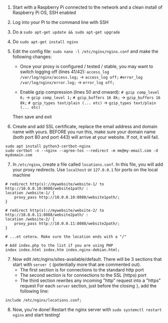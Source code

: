 1. Start with a Raspberry Pi connected to the network and a clean install of Raspberry Pi OS, SSH enabled
2. Log into your Pi to the command line with SSH
3. Do a `sudo apt-get update && sudo apt-get upgrade`
4. Do `sudo apt-get install nginx`
5. Edit the config file: `sudo nano -l /etc/nginx/nginx.conf` and make the following changes:
    - Once your proxy is configured / tested / stable, you may want to switch logging off (lines 41/42):
      `access_log /var/log/nginx/access.log;` -> `access_log off;`
      `#error_log /var/log/nginx/error.log;` -> `error_log off;`

    - Enable gzip compression (lines 50 and onward):
      `# gzip comp_level 6;` -> `gzip comp_level 1;`
      `# gzip_buffers 16 8k;` -> `gzip_buffers 16 8k;`
      `# gzip_types text/plain (... etc)` -> `gzip_types text/plain (... etc)`

    Then save and exit
6. Create and add SSL certificate, replace the email address and domain name with yours. BEFORE you run this, make sure your domain name (both port 80 and port 443) will arrive at your website. If not, it will fail.
```
sudo apt install python3-certbot-nginx
sudo certbot -n --nginx --agree-tos --redirect -m me@my-email.com -d mydomain.com
```
7. In `/etc/nginx`, create a file called `locations.conf`. In this file, you will add your proxy redirects. Use `localhost` or `127.0.0.1` for ports on the local machine
```
# redirect http(s)://mywebsite/website-1/ to http://10.0.0.10:8080/website1path/ :
location /website-1/ {
	proxy_pass http://10.0.0.10:8080/website1path/;
}

# redirect http(s)://mywebsite/website-2/ to http://10.0.0.11:8088/website2path/ :
location /website-2/ {
	proxy_pass http://10.0.0.11:8088/website2path/;
}

# ...et cetera. Make sure the location ends with a "/"

# Add index.php to the list if you are using PHP
index index.html index.htm index.nginx-debian.html;
```
7. Now edit /etc/nginx/sites-available/default. There will be 3 sections that start with `server {` (potentially more that are commented out).
    - The first section is for connections to the standard http port
    - The second section is for connections to the SSL (https) port
    - The third section rewrites any incoming "http" request into a "https" request
For each `server` section, just before the closing `}`, add the following line:
```
include /etc/nginx/locations.conf;
```
8. Now, you're done! Restart the nginx server with `sudo systemctl restart nginx` and start testing!
